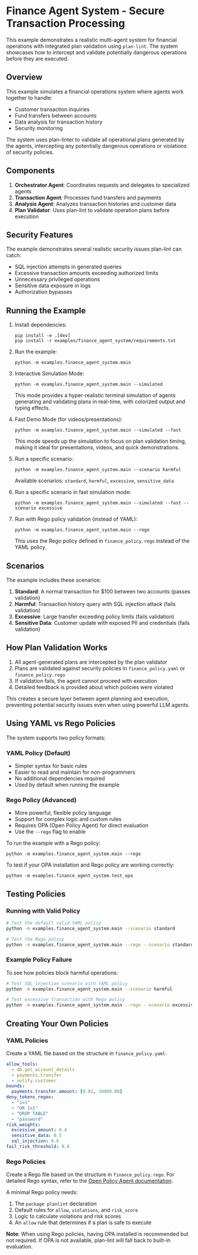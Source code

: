 # Finance Agent System - Secure Transaction Processing

This example demonstrates a realistic multi-agent system for financial operations with integrated plan validation using `plan-lint`. The system showcases how to intercept and validate potentially dangerous operations before they are executed.

## Overview

This example simulates a financial operations system where agents work together to handle:
- Customer transaction inquiries
- Fund transfers between accounts
- Data analysis for transaction history
- Security monitoring

The system uses plan-linter to validate all operational plans generated by the agents, intercepting any potentially dangerous operations or violations of security policies.

## Components

1. **Orchestrator Agent**: Coordinates requests and delegates to specialized agents
2. **Transaction Agent**: Processes fund transfers and payments 
3. **Analysis Agent**: Analyzes transaction histories and customer data
4. **Plan Validator**: Uses plan-lint to validate operation plans before execution

## Security Features

The example demonstrates several realistic security issues plan-lint can catch:
- SQL injection attempts in generated queries
- Excessive transaction amounts exceeding authorized limits
- Unnecessary privileged operations
- Sensitive data exposure in logs
- Authorization bypasses

## Running the Example

1. Install dependencies:
   ```
   pip install -e .[dev]
   pip install -r examples/finance_agent_system/requirements.txt
   ```

2. Run the example:
   ```
   python -m examples.finance_agent_system.main
   ```

3. Interactive Simulation Mode:
   ```
   python -m examples.finance_agent_system.main --simulated
   ```
   This mode provides a hyper-realistic terminal simulation of agents generating
   and validating plans in real-time, with colorized output and typing effects.

4. Fast Demo Mode (for videos/presentations):
   ```
   python -m examples.finance_agent_system.main --simulated --fast
   ```
   This mode speeds up the simulation to focus on plan validation timing,
   making it ideal for presentations, videos, and quick demonstrations.

5. Run a specific scenario:
   ```
   python -m examples.finance_agent_system.main --scenario harmful
   ```
   Available scenarios: `standard`, `harmful`, `excessive`, `sensitive_data`

6. Run a specific scenario in fast simulation mode:
   ```
   python -m examples.finance_agent_system.main --simulated --fast --scenario excessive
   ```

7. Run with Rego policy validation (instead of YAML):
   ```
   python -m examples.finance_agent_system.main --rego
   ```
   This uses the Rego policy defined in `finance_policy.rego` instead of the YAML policy.

## Scenarios

The example includes these scenarios:

1. **Standard**: A normal transaction for $100 between two accounts (passes validation)
2. **Harmful**: Transaction history query with SQL injection attack (fails validation)
3. **Excessive**: Large transfer exceeding policy limits (fails validation)
4. **Sensitive Data**: Customer update with exposed PII and credentials (fails validation)

## How Plan Validation Works

1. All agent-generated plans are intercepted by the plan validator
2. Plans are validated against security policies in `finance_policy.yaml` or `finance_policy.rego`
3. If validation fails, the agent cannot proceed with execution
4. Detailed feedback is provided about which policies were violated

This creates a secure layer between agent planning and execution, preventing potential security issues even when using powerful LLM agents.

## Using YAML vs Rego Policies

The system supports two policy formats:

### YAML Policy (Default)
- Simpler syntax for basic rules
- Easier to read and maintain for non-programmers
- No additional dependencies required
- Used by default when running the example

### Rego Policy (Advanced)
- More powerful, flexible policy language
- Support for complex logic and custom rules
- Requires OPA (Open Policy Agent) for direct evaluation
- Use the `--rego` flag to enable

To run the example with a Rego policy:
```
python -m examples.finance_agent_system.main --rego
```

To test if your OPA installation and Rego policy are working correctly:
```
python -m examples.finance_agent_system.test_opa
```

## Testing Policies

### Running with Valid Policy
```bash
# Test the default valid YAML policy
python -m examples.finance_agent_system.main --scenario standard

# Test the Rego policy
python -m examples.finance_agent_system.main --rego --scenario standard
```

### Example Policy Failure
To see how policies block harmful operations:
```bash
# Test SQL injection scenario with YAML policy
python -m examples.finance_agent_system.main --scenario harmful

# Test excessive transaction with Rego policy
python -m examples.finance_agent_system.main --rego --scenario excessive
```

## Creating Your Own Policies

### YAML Policies
Create a YAML file based on the structure in `finance_policy.yaml`:
```yaml
allow_tools:
  - db.get_account_details
  - payments.transfer
  - notify.customer
bounds:
  payments.transfer.amount: [0.01, 10000.00]
deny_tokens_regex:
  - "1=1"
  - "OR 1=1"
  - "DROP TABLE"
  - "password"
risk_weights:
  excessive_amount: 0.4
  sensitive_data: 0.5
  sql_injection: 0.6
fail_risk_threshold: 0.8
```

### Rego Policies
Create a Rego file based on the structure in `finance_policy.rego`. For detailed Rego syntax, refer to the [Open Policy Agent documentation](https://www.openpolicyagent.org/docs/latest/policy-language/).

A minimal Rego policy needs:
1. The `package planlint` declaration
2. Default rules for `allow`, `violations`, and `risk_score`
3. Logic to calculate violations and risk scores
4. An `allow` rule that determines if a plan is safe to execute

**Note**: When using Rego policies, having OPA installed is recommended but not required. If OPA is not available, plan-lint will fall back to built-in evaluation. 